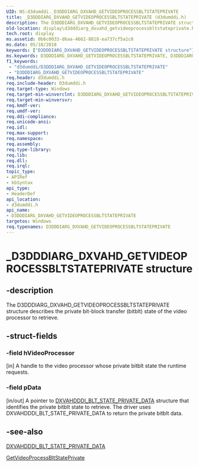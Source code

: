 ```yaml
---
UID: NS:d3dumddi._D3DDDIARG_DXVAHD_GETVIDEOPROCESSBLTSTATEPRIVATE
title: _D3DDDIARG_DXVAHD_GETVIDEOPROCESSBLTSTATEPRIVATE (d3dumddi.h)
description: The D3DDDIARG_DXVAHD_GETVIDEOPROCESSBLTSTATEPRIVATE structure describes the private bit-block transfer (bitblt) state of the video processor to retrieve.
old-location: display\d3dddiarg_dxvahd_getvideoprocessbltstateprivate.htm
tech.root: display
ms.assetid: 0b6c0033-d6aa-4662-8818-ea737cf5a1c0
ms.date: 05/10/2018
keywords: ["D3DDDIARG_DXVAHD_GETVIDEOPROCESSBLTSTATEPRIVATE structure"]
ms.keywords: D3DDDIARG_DXVAHD_GETVIDEOPROCESSBLTSTATEPRIVATE, D3DDDIARG_DXVAHD_GETVIDEOPROCESSBLTSTATEPRIVATE structure [Display Devices], UMDisplayDriver_param_Structs_998b4bf8-b2ff-48a4-b4d4-1d41ecd08558.xml, _D3DDDIARG_DXVAHD_GETVIDEOPROCESSBLTSTATEPRIVATE, d3dumddi/D3DDDIARG_DXVAHD_GETVIDEOPROCESSBLTSTATEPRIVATE, display.d3dddiarg_dxvahd_getvideoprocessbltstateprivate
f1_keywords:
 - "d3dumddi/D3DDDIARG_DXVAHD_GETVIDEOPROCESSBLTSTATEPRIVATE"
 - "D3DDDIARG_DXVAHD_GETVIDEOPROCESSBLTSTATEPRIVATE"
req.header: d3dumddi.h
req.include-header: D3dumddi.h
req.target-type: Windows
req.target-min-winverclnt: D3DDDIARG_DXVAHD_GETVIDEOPROCESSBLTSTATEPRIVATE is supported beginning with the Windows 7 operating system.
req.target-min-winversvr: 
req.kmdf-ver: 
req.umdf-ver: 
req.ddi-compliance: 
req.unicode-ansi: 
req.idl: 
req.max-support: 
req.namespace: 
req.assembly: 
req.type-library: 
req.lib: 
req.dll: 
req.irql: 
topic_type:
- APIRef
- kbSyntax
api_type:
- HeaderDef
api_location:
- d3dumddi.h
api_name:
- D3DDDIARG_DXVAHD_GETVIDEOPROCESSBLTSTATEPRIVATE
targetos: Windows
req.typenames: D3DDDIARG_DXVAHD_GETVIDEOPROCESSBLTSTATEPRIVATE
---
```


# _D3DDDIARG_DXVAHD_GETVIDEOPROCESSBLTSTATEPRIVATE structure


## -description


The D3DDDIARG_DXVAHD_GETVIDEOPROCESSBLTSTATEPRIVATE structure describes the private bit-block transfer (bitblt) state of the video processor to retrieve. 


## -struct-fields




### -field hVideoProcessor

[in] A handle to the video processor whose private bitblt state the runtime requests.


### -field pData

[in/out] A pointer to <a href="https://docs.microsoft.com/windows-hardware/drivers/ddi/d3dumddi/ns-d3dumddi-_dxvahdddi_blt_state_private_data">DXVAHDDDI_BLT_STATE_PRIVATE_DATA</a> structure that identifies the private bitblt state to retrieve. The driver uses DXVAHDDDI_BLT_STATE_PRIVATE_DATA to return the private bitblt data. 


## -see-also




<a href="https://docs.microsoft.com/windows-hardware/drivers/ddi/d3dumddi/ns-d3dumddi-_dxvahdddi_blt_state_private_data">DXVAHDDDI_BLT_STATE_PRIVATE_DATA</a>



<a href="https://docs.microsoft.com/windows-hardware/drivers/ddi/d3dumddi/nc-d3dumddi-pfnd3dddi_dxvahd_getvideoprocessbltstateprivate">GetVideoProcessBltStatePrivate</a>
 

 

